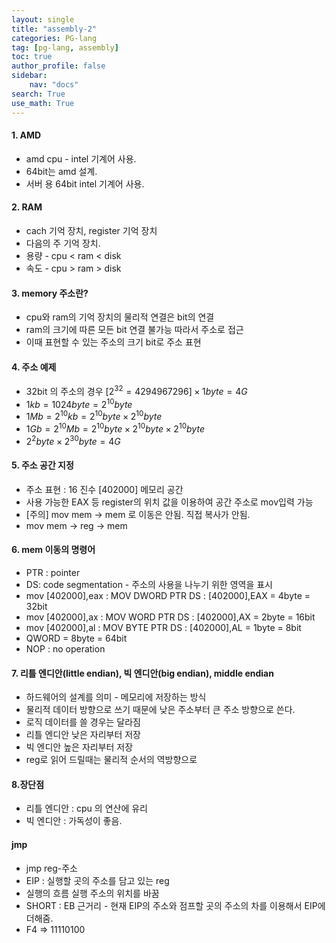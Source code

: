 ```yaml
---
layout: single
title: "assembly-2"
categories: PG-lang
tag: [pg-lang, assembly]
toc: true
author_profile: false
sidebar:
    nav: "docs"
search: True
use_math: True
---
```


#### 1. AMD
- amd cpu - intel 기계어 사용. 
- 64bit는 amd 설계.
- 서버 용 64bit intel 기계어 사용.

#### 2. RAM
- cach 기억 장치, register 기억 장치
- 다음의 주 기억 장치.
- 용량 - cpu $<$ ram $<$ disk
- 속도 - cpu $>$ ram $>$ disk

#### 3. memory  주소란?
- cpu와  ram의 기억 장치의 물리적 연결은 bit의 연결
- ram의 크기에 따른 모든  bit 연결 불가능 따라서 주소로 접근
- 이때 표현할 수 있는 주소의 크기 bit로 주소 표현

#### 4. 주소 예제
- 32bit 의 주소의 경우 $[2^{32} = 4294967296 ] \times 1byte = 4G$ 
- $1kb = 1024byte = 2^{10}byte$
- $1Mb = 2^{10}kb = 2^{10}byte \times 2^{10}byte$
- $1Gb = 2^{10}Mb= 2^{10}byte \times 2^{10}byte \times 2^{10}byte$
- $2^{2}byte \times 2^{30}byte = 4G$

#### 5. 주소 공간 지정
- 주소 표현 : 16 진수 [402000] 메모리 공간 
- 사용 가능한 EAX 등 register의 위치 값을 이용하여 공간 주소로 mov입력 가능
- [주의] mov mem $\rightarrow$ mem 로 이동은 안됨. 직접 복사가 안됨.
- mov mem $\rightarrow$ reg $\rightarrow$ mem

#### 6. mem 이동의 명령어
- PTR : pointer
- DS: code segmentation - 주소의 사용을 나누기 위한 영역을 표시
- mov [402000],eax  : MOV DWORD PTR DS : [402000],EAX = 4byte = 32bit
- mov [402000],ax    : MOV WORD PTR DS : [402000],AX     = 2byte = 16bit
- mov [402000],al     : MOV BYTE PTR DS : [402000],AL         = 1byte = 8bit
- QWORD =  8byte = 64bit
- NOP : no operation

#### 7. 리틀 엔디안(little endian), 빅 엔디안(big endian), middle endian
-  하드웨어의 설계를 의미 - 메모리에 저장하는 방식 
-  물리적 데이터 방향으로 쓰기 때문에 낮은 주소부터 큰 주소 방향으로 쓴다.
- 로직 데이터를 쓸 경우는 달라짐
- 리틀 엔디안  낮은 자리부터 저장
- 빅 엔디안 높은 자리부터 저장
- reg로 읽어 드릴때는 물리적 순서의 역방향으로

#### 8.장단점
- 리틀 엔디안 : cpu 의 연산에 유리
- 빅 엔디안 : 가독성이 좋음.

#### jmp
- jmp reg-주소
- EIP : 실행할 곳의 주소를 담고 있는 reg
- 실행의 흐름 실행 주소의 위치를 바꿈
- SHORT : EB  근거리 - 현재 EIP의 주소와 점프할 곳의 주소의 차를 이용해서 EIP에 더해줌.
- F4 => 11110100


